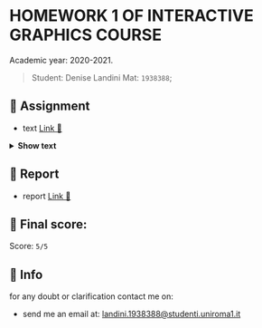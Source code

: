 # HOMEWORK 1 OF INTERACTIVE GRAPHICS COURSE

Academic year: 2020-2021.

>Student: Denise Landini Mat: `1938388`;

## 📝 Assignment

-   text [Link 🔗](./Assignment1.pdf)

<details><summary><b>Show text</b></summary>

2021 Homework 1
Template repository for Homework1 of Interactive Graphics 2021

This repository contains the initial files for the first homework of the Interactive Graphics course of the Master course in Artificial Intelligence and Robotics (and also of the Engineering in Computer Science course) of Sapienza University of Rome. The assignment in PDF format is in the repository, the textual format follows here:

You need to modify the files so to obtain the following effects: 

1.	Replace the cube with a more complex and irregular geometry of 20 to 30 (maximum) vertices. Each vertex should have associated a normal (3 or 4 coordinates) and a texture coordinate (2 coordinates). Explain in the document how you chose the normal and texture coordinates.
2.	Compute the barycenter of your geometry and include the rotation of the object around the barycenter and along all three axes. Control with buttons/menus the axis and rotation, the direction and the start/stop.
3.	Add the viewer position (your choice), a perspective projection (your choice of parameters) and compute the ModelView and Projection matrices in the Javascript application. The viewer position and viewing volume should be controllable with buttons, sliders or menus. Please choose the initial parameters so that the object is clearly visible and the object is completely contained in the viewing volume. By changing the parameters you should be able to obtain situations where the object is partly or completely outside of the view volume. 
4.	Add a cylindrical neon light, model it with 3 light sources inside of it and emissive properties of the cylinder. The cylinder is approximated by triangles. Assign to each light source all the necessary parameters (your choice). The neon light should also be inside the viewing volume with the initial parameters. Add a button that turns the light on and off.
5.	Assign to the object a material with the relevant properties (your choice).
6.	Implement both per-vertex and per-fragment shading models. Use a button to switch between them.
7.	Create a procedural normal map that gives the appearance of a very rough surface. Attach the bump texture to the geometry you defined in point 1. Add a button that activates/deactivates the texture.

Describe your solution in a short PDF document (2-3 pages) describing the techniques used, the advantages and disadvantages of the proposed solution and the features of your solution. 

How to submit the homework
The solution should be delivered on the GitHub Classroom repository. DO NOT USE YOUR GITHUB PERSONAL ACCOUNT. Do not post solutions or code on Google Classroom. Use Google Classroom only for questions and clarifications. Do not ask for clarifications or comments by email, use only Google Classroom

</details>

## 📜 Report

-   report [Link 🔗](./denise_landini_1938388_report.pdf)

## 💯 Final score:

Score: `5/5`

## 🙋 Info

for any doubt or clarification contact me on:

-   send me an email at: landini.1938388@studenti.uniroma1.it


